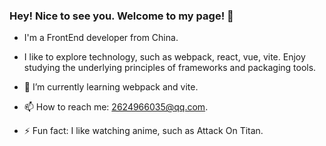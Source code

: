 ### Hey! Nice to see you. Welcome to my page! 👋

<!-- <img align="right" src="https://github-readme-stats.vercel.app/api?username=Ylg12345&show_icons=false&icon_color=CE1D2D&text_color=718096&bg_color=ffffff&hide_title=true" /> -->

- I'm a FrontEnd developer from China.
- I like to explore technology, such as webpack, react, vue, vite. Enjoy studying the underlying principles of frameworks and packaging tools.

- 🌱 I’m currently learning webpack and vite.
- 📫 How to reach me: <2624966035@qq.com>.
- ⚡ Fun fact: I like watching anime, such as Attack On Titan.
